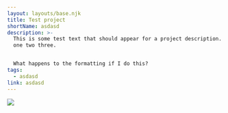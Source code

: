 ```yaml
---
layout: layouts/base.njk
title: Test project
shortName: asdasd
description: >-
  This is some test text that should appear for a project description. Testing
  one two three.


  What happens to the formatting if I do this?
tags:
  - asdasd
link: asdasd
---
```



![](/media/bell-curve.png)